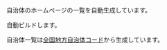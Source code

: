 自治体のホームページの一覧を自動生成しています。

自動ビルドします。

自治体一覧は[全国地方自治体コード](https://github.com/hkwi/denshijiti)から生成しています。

